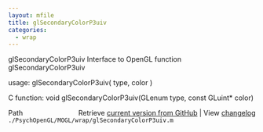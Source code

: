 ```yaml
---
layout: mfile
title: glSecondaryColorP3uiv
categories:
  - wrap
---
```


glSecondaryColorP3uiv  Interface to OpenGL function glSecondaryColorP3uiv

usage:  glSecondaryColorP3uiv\( type, color \)

C function:  void glSecondaryColorP3uiv\(GLenum type, const GLuint\* color\)


<div class="code_header" style="text-align:right;">
  <span style="float:left;">Path&nbsp;&nbsp;</span> <span class="counter">Retrieve <a href=
  "https://raw.github.com/Psychtoolbox-3/Psychtoolbox-3/beta/./PsychOpenGL/MOGL/wrap/glSecondaryColorP3uiv.m">current version from GitHub</a> | View <a href=
  "https://github.com/Psychtoolbox-3/Psychtoolbox-3/commits/beta/./PsychOpenGL/MOGL/wrap/glSecondaryColorP3uiv.m">changelog</a></span>
</div>
<div class="code">
  <code>./PsychOpenGL/MOGL/wrap/glSecondaryColorP3uiv.m</code>
</div>
